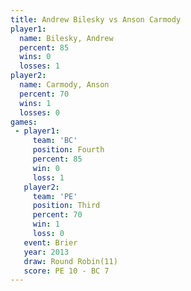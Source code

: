 ```yaml
---
title: Andrew Bilesky vs Anson Carmody
player1:               
  name: Bilesky, Andrew
  percent: 85          
  wins: 0              
  losses: 1            
player2:               
  name: Carmody, Anson 
  percent: 70          
  wins: 1              
  losses: 0            
games:
 - player1:          
     team: 'BC'      
     position: Fourth
     percent: 85     
     win: 0          
     loss: 1         
   player2:         
     team: 'PE'     
     position: Third
     percent: 70    
     win: 1         
     loss: 0        
   event: Brier         
   year: 2013           
   draw: Round Robin(11)
   score: PE 10 - BC 7  
---
```

